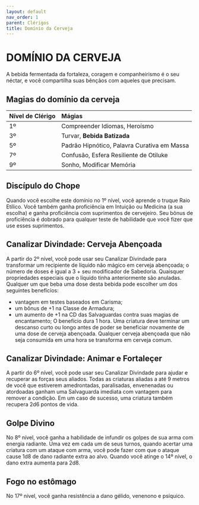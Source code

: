 ```yaml
---
layout: default
nav_order: 1
parent: Clérigos
title: Domínio da Cerveja
---
```


# DOMÍNIO DA CERVEJA

A bebida fermentada da fortaleza, coragem e companheirismo é o seu néctar, e você compartilha suas bênçãos com aqueles que precisam.

## Magias do domínio da cerveja

| Nível de Clérigo | Mágias |
|:-----------------|:-------|
| 1º | Compreender Idiomas, Heroísmo |
| 3º | Turvar, **Bebida Batizada** |
| 5º | Padrão Hipnótico, Palavra Curativa em Massa |
| 7º | Confusão, Esfera Resiliente de Otiluke |
| 9º | Sonho, Modificar Memória |

## Discípulo do Chope

Quando você escolhe este domínio no 1º nível, você aprende o truque Raio Etílico. Você também ganha proficiência em Intuição ou Medicina (a sua escolha) e ganha proficiência com suprimentos de cervejeiro. Seu bônus de proficiência é dobrado para qualquer teste de habilidade que você fizer que use esses suprimentos.

## Canalizar Divindade: Cerveja Abençoada

A partir do 2º nível, você pode usar seu Canalizar Divindade para transformar um recipiente de líquido não mágico em cerveja abençoada; o número de doses é igual a 3 + seu modificador de Sabedoria.
Quaisquer propriedades especiais que o líquido tinha
anteriormente são anuladas. Qualquer um que beba uma dose desta bebida pode escolher
um dos seguintes benefícios:
* vantagem em testes baseados em Carisma;
* um bônus de +1 na Classe de Armadura;
* um aumento de +1 na CD das Salvaguardas contra suas magias de encantamento;
O benefício dura 1 hora. Uma criatura deve terminar um descanso curto ou longo antes de
poder se beneficiar novamente de uma dose de cerveja abençoada. Qualquer cerveja
abençoada que não seja consumida em uma hora se transforma em cerveja comum.

## Canalizar Divindade: Animar e Fortaleçer

A partir do 6º nível, você pode usar seu Canalizar Divindade para ajudar e recuperar as forças seus aliados. Todas as criaturas aliadas a até 9 metros de você que estiverem amedrontadas, paralisadas, envenenadas ou atordoadas ganham uma Salvaguarda imediata com vantagem para remover a condição. Em um caso de sucesso, uma criatura também recupera 2d6 pontos de vida.

## Golpe Divino

No 8º nível, você ganha a habilidade de infundir os golpes de sua arma com energia radiante. Uma vez em cada um de seus turnos, quando acertar uma criatura com um ataque com arma, você pode fazer com que o ataque cause 1d8 de dano radiante extra ao alvo. Quando você atinge o 14º nível, o dano extra aumenta para 2d8.

## Fogo no estômago

No 17º nível, você ganha resistência a dano gélido, venenono e psíquico.
